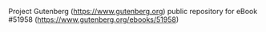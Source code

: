 Project Gutenberg (https://www.gutenberg.org) public repository for
eBook #51958 (https://www.gutenberg.org/ebooks/51958)
